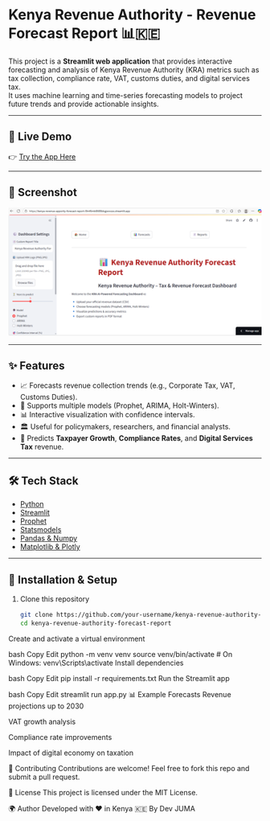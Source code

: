 # Kenya Revenue Authority - Revenue Forecast Report 📊🇰🇪

This project is a **Streamlit web application** that provides interactive forecasting and analysis of Kenya Revenue Authority (KRA) metrics such as tax collection, compliance rate, VAT, customs duties, and digital services tax.  
It uses machine learning and time-series forecasting models to project future trends and provide actionable insights.

---

## 🚀 Live Demo
👉 [Try the App Here](https://kenya-revenue-appority-forecast-report-l9mf6mkt8t88bbgjwxvzsx.streamlit.app/)

---

## 📸 Screenshot
![KRA Forecast Screenshot](Screenshot%202025-08-24%20095814.png)

---

## ✨ Features
- 📈 Forecasts revenue collection trends (e.g., Corporate Tax, VAT, Customs Duties).  
- 🧮 Supports multiple models (Prophet, ARIMA, Holt-Winters).  
- 📊 Interactive visualization with confidence intervals.  
- 🏛 Useful for policymakers, researchers, and financial analysts.  
- 🔮 Predicts **Taxpayer Growth**, **Compliance Rates**, and **Digital Services Tax** revenue.  

---

## 🛠 Tech Stack
- [Python](https://www.python.org/)  
- [Streamlit](https://streamlit.io/)  
- [Prophet](https://facebook.github.io/prophet/)  
- [Statsmodels](https://www.statsmodels.org/)  
- [Pandas & Numpy](https://pandas.pydata.org/)  
- [Matplotlib & Plotly](https://matplotlib.org/)  

---

## 📂 Installation & Setup

1. Clone this repository  
   ```bash
   git clone https://github.com/your-username/kenya-revenue-authority-forecast-report.git
   cd kenya-revenue-authority-forecast-report
Create and activate a virtual environment

bash
Copy
Edit
python -m venv venv
source venv/bin/activate   # On Windows: venv\Scripts\activate
Install dependencies

bash
Copy
Edit
pip install -r requirements.txt
Run the Streamlit app

bash
Copy
Edit
streamlit run app.py
📊 Example Forecasts
Revenue projections up to 2030

VAT growth analysis

Compliance rate improvements

Impact of digital economy on taxation

🤝 Contributing
Contributions are welcome! Feel free to fork this repo and submit a pull request.

📜 License
This project is licensed under the MIT License.

🌍 Author
Developed with ❤️ in Kenya 🇰🇪
By Dev JUMA
